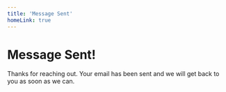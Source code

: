 ```yaml
---
title: 'Message Sent'
homeLink: true
---
```


# Message Sent!

Thanks for reaching out.  Your email has been sent and we will get back to you as soon as we can.
